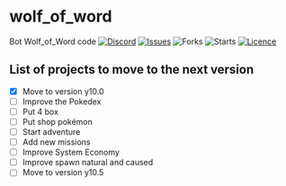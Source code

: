 # wolf_of_word
Bot Wolf_of_Word code
[![Discord](https://img.shields.io/discord/878225376319516732?logo=discord&style=flag)](https://discord.gg/Bae9rVuddV)
[![Issues](https://img.shields.io/github/issues/PenguinKingdom/wolf_of_word)](https://github.com/PenguinKingdom/wolf_of_word/issues/)
![Forks](https://img.shields.io/github/forks/PenguinKingdom/wolf_of_word)
![Starts](https://img.shields.io/github/stars/PenguinKingdom/wolf_of_word)
[![Licence](https://img.shields.io/github/license/PenguinKingdom/wolf_of_word)](https://github.com/PenguinKingdom/wolf_of_word/blob/main/LICENSE)

## List of projects to move to the next version
- [x] Move to version y10.0
- [ ] Improve the Pokedex
- [ ] Put 4 box
- [ ] Put shop pokémon
- [ ] Start adventure
- [ ] Add new missions
- [ ] Improve System Economy
- [ ] Improve spawn natural and caused
- [ ] Move to version y10.5
